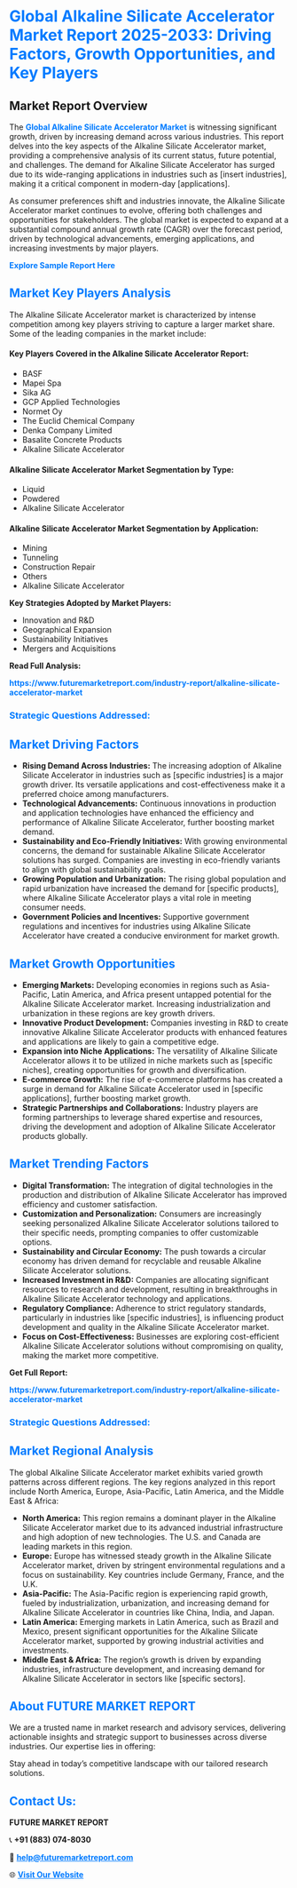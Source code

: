 <h1 style="color: #007BFF;">Global Alkaline Silicate Accelerator Market Report 2025-2033: Driving Factors, Growth Opportunities, and Key Players</h1>

<section id="overview">
<h2>Market Report Overview</h2>
<p>The <a href="https://www.futuremarketreport.com/industry-report/alkaline-silicate-accelerator-market" style="color: #007BFF; text-decoration: none;"><strong>Global Alkaline Silicate Accelerator Market</strong></a> is witnessing significant growth, driven by increasing demand across various industries. This report delves into the key aspects of the Alkaline Silicate Accelerator market, providing a comprehensive analysis of its current status, future potential, and challenges. The demand for Alkaline Silicate Accelerator has surged due to its wide-ranging applications in industries such as [insert industries], making it a critical component in modern-day [applications].</p>
<p>As consumer preferences shift and industries innovate, the Alkaline Silicate Accelerator market continues to evolve, offering both challenges and opportunities for stakeholders. The global market is expected to expand at a substantial compound annual growth rate (CAGR) over the forecast period, driven by technological advancements, emerging applications, and increasing investments by major players.</p>
</section>

<section id="overview">
<p><a href="https://www.futuremarketreport.com/request-sample/reportId=98521" style="color: #007BFF; text-decoration: none;"><strong>Explore Sample Report Here</strong></a></p>
</section>

<section id="key-players">
<h2 style="color: #007BFF;">Market Key Players Analysis</h2>
<p>The Alkaline Silicate Accelerator market is characterized by intense competition among key players striving to capture a larger market share. Some of the leading companies in the market include:</p>
<h4>Key Players Covered in the Alkaline Silicate Accelerator Report:</h4>
<ul><li>BASF</li><li>Mapei Spa</li><li>Sika AG</li><li>GCP Applied Technologies</li><li>Normet Oy</li><li>The Euclid Chemical Company</li><li>Denka Company Limited</li><li>Basalite Concrete Products</li><li>Alkaline Silicate Accelerator</li></ul>
<h4>Alkaline Silicate Accelerator Market Segmentation by Type:</h4>
<ul><li>Liquid</li><li>Powdered</li><li>Alkaline Silicate Accelerator</li></ul>

<h4>Alkaline Silicate Accelerator Market Segmentation by Application:</h4>
<ul><li>Mining</li><li>Tunneling</li><li>Construction Repair</li><li>Others</li><li>Alkaline Silicate Accelerator</li></ul>
<p><strong>Key Strategies Adopted by Market Players:</strong></p>
<ul>
<li>Innovation and R&D</li>
<li>Geographical Expansion</li>
<li>Sustainability Initiatives</li>
<li>Mergers and Acquisitions</li>
</ul>
</section>

<section>
<p><strong>Read Full Analysis: </strong></p><a href="https://www.futuremarketreport.com/industry-report/alkaline-silicate-accelerator-market" style="color: #007BFF; text-decoration: none;"><strong>https://www.futuremarketreport.com/industry-report/alkaline-silicate-accelerator-market</strong></a>
<h3 style="color: #007BFF;">Strategic Questions Addressed:</h3>
</section>

<section id="driving-factors">
<h2 style="color: #007BFF;">Market Driving Factors</h2>
<ul>
<li><strong>Rising Demand Across Industries:</strong> The increasing adoption of Alkaline Silicate Accelerator in industries such as [specific industries] is a major growth driver. Its versatile applications and cost-effectiveness make it a preferred choice among manufacturers.</li>
<li><strong>Technological Advancements:</strong> Continuous innovations in production and application technologies have enhanced the efficiency and performance of Alkaline Silicate Accelerator, further boosting market demand.</li>
<li><strong>Sustainability and Eco-Friendly Initiatives:</strong> With growing environmental concerns, the demand for sustainable Alkaline Silicate Accelerator solutions has surged. Companies are investing in eco-friendly variants to align with global sustainability goals.</li>
<li><strong>Growing Population and Urbanization:</strong> The rising global population and rapid urbanization have increased the demand for [specific products], where Alkaline Silicate Accelerator plays a vital role in meeting consumer needs.</li>
<li><strong>Government Policies and Incentives:</strong> Supportive government regulations and incentives for industries using Alkaline Silicate Accelerator have created a conducive environment for market growth.</li>
</ul>
</section>

<section id="growth-opportunities">
<h2 style="color: #007BFF;">Market Growth Opportunities</h2>
<ul>
<li><strong>Emerging Markets:</strong> Developing economies in regions such as Asia-Pacific, Latin America, and Africa present untapped potential for the Alkaline Silicate Accelerator market. Increasing industrialization and urbanization in these regions are key growth drivers.</li>
<li><strong>Innovative Product Development:</strong> Companies investing in R&D to create innovative Alkaline Silicate Accelerator products with enhanced features and applications are likely to gain a competitive edge.</li>
<li><strong>Expansion into Niche Applications:</strong> The versatility of Alkaline Silicate Accelerator allows it to be utilized in niche markets such as [specific niches], creating opportunities for growth and diversification.</li>
<li><strong>E-commerce Growth:</strong> The rise of e-commerce platforms has created a surge in demand for Alkaline Silicate Accelerator used in [specific applications], further boosting market growth.</li>
<li><strong>Strategic Partnerships and Collaborations:</strong> Industry players are forming partnerships to leverage shared expertise and resources, driving the development and adoption of Alkaline Silicate Accelerator products globally.</li>
</ul>
</section>

<section id="trending-factors">
<h2 style="color: #007BFF;">Market Trending Factors</h2>
<ul>
<li><strong>Digital Transformation:</strong> The integration of digital technologies in the production and distribution of Alkaline Silicate Accelerator has improved efficiency and customer satisfaction.</li>
<li><strong>Customization and Personalization:</strong> Consumers are increasingly seeking personalized Alkaline Silicate Accelerator solutions tailored to their specific needs, prompting companies to offer customizable options.</li>
<li><strong>Sustainability and Circular Economy:</strong> The push towards a circular economy has driven demand for recyclable and reusable Alkaline Silicate Accelerator solutions.</li>
<li><strong>Increased Investment in R&D:</strong> Companies are allocating significant resources to research and development, resulting in breakthroughs in Alkaline Silicate Accelerator technology and applications.</li>
<li><strong>Regulatory Compliance:</strong> Adherence to strict regulatory standards, particularly in industries like [specific industries], is influencing product development and quality in the Alkaline Silicate Accelerator market.</li>
<li><strong>Focus on Cost-Effectiveness:</strong> Businesses are exploring cost-efficient Alkaline Silicate Accelerator solutions without compromising on quality, making the market more competitive.</li>
</ul>
</section>

<section>
<p><strong>Get Full Report: </strong></p><a href="https://www.futuremarketreport.com/industry-report/alkaline-silicate-accelerator-market" style="color: #007BFF; text-decoration: none;"><strong>https://www.futuremarketreport.com/industry-report/alkaline-silicate-accelerator-market</strong></a>
<h3 style="color: #007BFF;">Strategic Questions Addressed:</h3>
</section>


<section id="regional-analysis">
<h2 style="color: #007BFF;">Market Regional Analysis</h2>
<p>The global Alkaline Silicate Accelerator market exhibits varied growth patterns across different regions. The key regions analyzed in this report include North America, Europe, Asia-Pacific, Latin America, and the Middle East & Africa:</p>
<ul>
<li><strong>North America:</strong> This region remains a dominant player in the Alkaline Silicate Accelerator market due to its advanced industrial infrastructure and high adoption of new technologies. The U.S. and Canada are leading markets in this region.</li>
<li><strong>Europe:</strong> Europe has witnessed steady growth in the Alkaline Silicate Accelerator market, driven by stringent environmental regulations and a focus on sustainability. Key countries include Germany, France, and the U.K.</li>
<li><strong>Asia-Pacific:</strong> The Asia-Pacific region is experiencing rapid growth, fueled by industrialization, urbanization, and increasing demand for Alkaline Silicate Accelerator in countries like China, India, and Japan.</li>
<li><strong>Latin America:</strong> Emerging markets in Latin America, such as Brazil and Mexico, present significant opportunities for the Alkaline Silicate Accelerator market, supported by growing industrial activities and investments.</li>
<li><strong>Middle East & Africa:</strong> The region’s growth is driven by expanding industries, infrastructure development, and increasing demand for Alkaline Silicate Accelerator in sectors like [specific sectors].</li>
</ul>
</section>

<footer>
<h2 style="color: #007BFF;">About FUTURE MARKET REPORT</h2>
<p>We are a trusted name in market research and advisory services, delivering actionable insights and strategic support to businesses across diverse industries. Our expertise lies in offering:</p>

<p>Stay ahead in today’s competitive landscape with our tailored research solutions.</p>

<h2 style="color: #007BFF;">Contact Us:</h2>
<p><strong>FUTURE MARKET REPORT</strong></p>
<p>📞 <strong>+91 (883) 074-8030</strong></p>
<p>📧 <strong><a href="mailto:help@futuremarketreport.com" style="color: #007BFF;">help@futuremarketreport.com</a></strong></p>
<p>🌐 <strong><a href="https://www.futuremarketreport.com/" style="color: #007BFF;">Visit Our Website</a></strong></p>
</footer>
